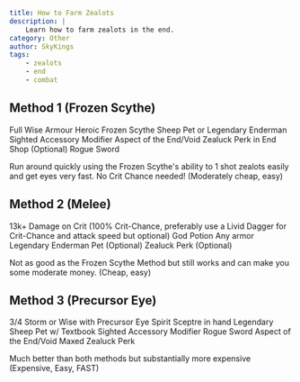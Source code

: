 ```yaml {metadata}
title: How to Farm Zealots 
description: |
    Learn how to farm zealots in the end. 
category: Other
author: SkyKings
tags:
    - zealots
    - end
    - combat
```

## Method 1 (Frozen Scythe) 
Full Wise Armour Heroic Frozen Scythe Sheep Pet or Legendary Enderman Sighted Accessory
Modifier Aspect of the End/Void Zealuck Perk in End Shop (Optional) Rogue Sword 

Run around quickly using the Frozen Scythe's ability to 1 shot zealots easily and get eyes very fast. No Crit Chance needed! (Moderately cheap, easy)

## Method 2 (Melee) 
13k+ Damage on Crit (100% Crit-Chance, preferably use a Livid Dagger for Crit-Chance and attack speed
but optional) God Potion Any armor Legendary Enderman Pet (Optional) Zealuck Perk (Optional) 

Not as good as the Frozen Scythe Method but still works and can make you some moderate money. (Cheap, easy)

## Method 3 (Precursor Eye) 
3/4 Storm or Wise with Precursor Eye Spirit Sceptre in hand Legendary Sheep Pet w/ Textbook
Sighted Accessory Modifier Rogue Sword Aspect of the End/Void Maxed Zealuck Perk 

Much better than both methods but substantially more expensive (Expensive, Easy, FAST)
